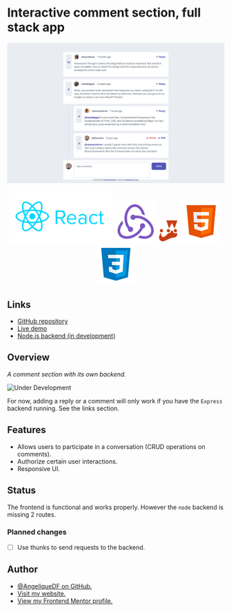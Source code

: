 # Interactive comment section, full stack app

![Screenshot of the Interactive comment section](./src/images/screenshot-desktop.png)

<div align="center">
  <img src="./src/images/logo-reactjs.svg">
  <img src="./src/images/logo-redux.svg">
  <img width="48px" src="./src/images/logo-jestjs.svg">
  <img src="./src/images/logo-html5.svg">
  <img src="./src/images/logo-css3.svg">
</div>

## Links

- [GitHub repository](https://github.com/AngeliqueDF/interactive-comment-section-redux)
- [Live demo](https://jazzy-speculoos-f7da49.netlify.app/)
- [Node.js backend (in development)](https://github.com/AngeliqueDF/interactive-comment-section-backend)

## Overview

_A comment section with its own backend._

![Under Development](https://img.shields.io/badge/under-development-orange.svg)

For now, adding a reply or a comment will only work if you have the `Express` backend running. See the links section.

## Features

- Allows users to participate in a conversation (CRUD operations on comments).
- Authorize certain user interactions.
- Responsive UI.

## Status

The frontend is functional and works properly. However the `node` backend is missing 2 routes.

### Planned changes

- [ ] Use thunks to send requests to the backend.

## Author

- [@AngeliqueDF on GitHub.](https://github.com/AngeliqueDF)
- [Visit my website.](https://adf.dev)
- [View my Frontend Mentor profile.](https://www.frontendmentor.io/profile/AngeliqueDF)
